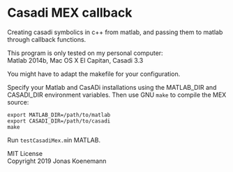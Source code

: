 # Casadi MEX callback
Creating casadi symbolics in c++ from matlab, and passing them to matlab through callback functions.

This program is only tested on my personal computer:  
Matlab 2014b, Mac OS X El Capitan, Casadi 3.3

You might have to adapt the makefile for your configuration.

Specify your Matlab and CasADi installations using the MATLAB_DIR and CASADI_DIR environment variables.
Then use GNU ```make``` to compile the MEX source:
```
export MATLAB_DIR=/path/to/matlab
export CASADI_DIR=/path/to/casadi
make
```

Run ```testCasadiMex.m```in MATLAB.

MIT License  
Copyright 2019 Jonas Koenemann  
